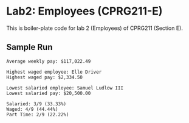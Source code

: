 # Lab2: Employees (CPRG211-E)

This is boiler-plate code for lab 2 (Employees) of CPRG211 (Section E).

## Sample Run

```
Average weekly pay: $117,022.49

Highest waged employee: Elle Driver
Highest waged pay: $2,334.50

Lowest salaried employee: Samuel Ludlow III
Lowest salaried pay: $20,500.00

Salaried: 3/9 (33.33%)
Waged: 4/9 (44.44%)
Part Time: 2/9 (22.22%)
```
